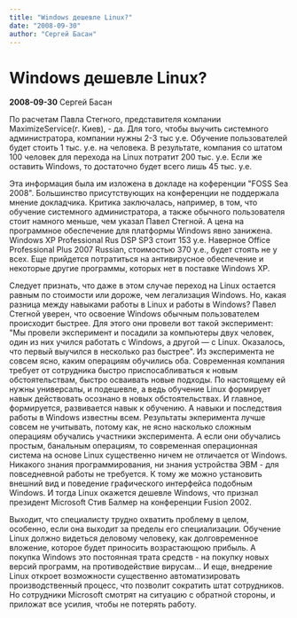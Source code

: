 ```yaml
---
title: "Windows дешевле Linux?"
date: "2008-09-30"
author: "Сергей Басан"
---
```


# Windows дешевле Linux?

**2008-09-30** Сергей Басан

По расчетам Павла Стегного, представителя компании MaximizeService(г. Киев),  - да. Для того, чтобы выучить системного администратора, компании нужны 2-3 тыс у.е. Обучение пользователей будет стоить 1 тыс. у.е. на человека. В результате, компания со штатом 100 человек для перехода на Linux потратит 200 тыс. у.е. Если же оставить Windows, то достаточно будет всего лишь 45 тыс. у.е.



Эта информация была им изложена в докладе на коференции "FOSS Sea 2008". Большинство присутствующих на конференции не поддержала мнение докладчика. Критика заключалась, например, в том, что обучение системного администратора, а также обычного пользователя стоит намного меньше, чем указал Павел Стегной. А цена на программное обеспечение для платформы Windows явно занижена. Windows XP Professional Rus DSP SP3 стоит 153 у.е. Наверное Office Professional Plus 2007 Russian, стоимостью 370 у.е., будет стоять не у всех. Еще прийдется потратиться на антивирусное обеспечение и некоторые другие программы, которых нет в поставке Windows XP.

Следует признать, что даже в этом случае переход на Linux остается равным по стоимости или дороже, чем легализация Windows. Но, какая разница между навыками работы в Linux и работы в Windows? Павел Стегной уверен, что освоение Windows обычным пользователем происходит быстрее. Для этого они провели вот такой эксперимент: "Мы провели эксперимент и посадили за компьютеры двух человек, один из них учился работать с Windows, а другой — с Linux. Оказалось, что первый выучился в несколько раз быстрее". Из эксперимента не совсем ясно, каким операциям обучились оба. Современная компания требует от сотрудника быстро приспосабливаться к новым обстоятельствам, быстро осваивать новые подходы. По настоящему ей нужны универсалы, и подешевле, а ведь обучение Linux формирует навык действовать осознано в новых обстоятельствах. И главное, формируется, развивается навык к обучению. А навыки и последствия работы в Windows известны всем. Результаты экперимента лучше совсем не учитывать, потому как, не ясно насколько сложным операциям обучались участники эксперимента. А если они обучались простым, банальным операциям, то современная операционная система на основе Linux существенно ничем не отличается от Windows.  Никакого знания программирования, ни знания устройства ЭВМ - для повседневной работы не требуется. К тому же можно установить внешний вид и поведение графического интерфейса подобным Windows. И тогда Linux окажется дешевле Windows, что признал президент Microsoft Стив Балмер на конференции Fusion 2002.



Выходит, что специалисту трудно охватить проблему в целом, особенно, если она выходит за пределы его специализации. Обучение Linux должно видеться деловому человеку, как долговременное вложение, которое будет приносить возрастающюю прибыль. А покупка Windows это постоянная трата средств - на покупку новых версий программ, на противодействие вирусам...  И еще, внедрение Linux откроет возможности существенно автоматизировать производственный процесс, что позволит сократить штат сотрудников. Но сотрудники Microsoft смотрят на ситуацию с обратной стороны, и приложат все усилия, чтобы не потерять работу.